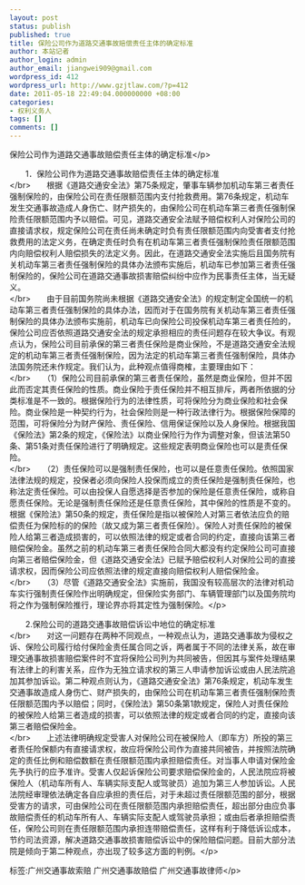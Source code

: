 ```yaml
---
layout: post
status: publish
published: true
title: 保险公司作为道路交通事故赔偿责任主体的确定标准
author: 本站记者
author_login: admin
author_email: jiangwei909@gmail.com
wordpress_id: 412
wordpress_url: http://www.gzjtlaw.com/?p=412
date: 2011-05-18 22:49:04.000000000 +08:00
categories:
- 权利义务人
tags: []
comments: []
---
```

<p>保险公司作为道路交通事故赔偿责任主体的确定标准<&#47;p><p>　　1．保险公司作为道路交通事故赔偿责任主体的确定标准<br><&#47;br>　　根据《道路交通安全法》第75条规定，肇事车辆参加机动车第三者责任强制保险的，由保险公司在责任限额范围内支付抢救费用。第76条规定，机动车发生交通事故造成人身伤亡、财产损失的，由保险公司在机动车第三者责任强制保险责任限额范围内予以赔偿。可见，道路交通安全法赋予赔偿权利人对保险公司的直接请求权，规定保险公司在责任尚未确定时负有责任限额范围内向受害者支付抢救费用的法定义务，在确定责任时负有在机动车第三者责任强制保险责任限额范围内向赔偿权利人赔偿损失的法定义务。因此，在道路交通安全法实施后且国务院有关机动车第三者责任强制保险的具体办法颁布实施后，机动车已参加第三者责任强制保险的，保险公司在道路交通事故损害赔偿纠纷中应作为民事责任主体，当无疑义。<br><&#47;br>　　由于目前国务院尚未根据《道路交通安全法》的规定制定全国统一的机动车第三者责任强制保险的具体办法，因而对于在国务院有关机动车第三者责任强制保险的具体办法颁布实施前，机动车已向保险公司投保机动车第三者责任险的，保险公司应否依照道路交通安全法的规定承担相应的责任问题存在较大争议。有观点认为，保险公司目前承保的第三者责任保险是商业保险，不是道路交通安全法规定的机动车第三者责任强制保险，因为法定的机动车第三者责任强制保险，具体办法国务院还未作规定。我们认为，此种观点值得商榷，主要理由如下：<br><&#47;br>　　（1）保险公司目前承保的第三者责任保险，虽然是商业保险，但并不因此而否定其责任保险的性质。商业保险于责任保险并不相互排斥，两者所依据的分类标准是不一致的。根据保险行为的法律性质，可将保险分为商业保险和社会保险。商业保险是一种契约行为，社会保险则是一种行政法律行为。根据保险保障的范围，可将保险分为财产保险、责任保险、信用保证保险以及人身保险。根据我国《保险法》第2条的规定，《保险法》以商业保险行为作为调整对象，但该法第50条、第51条对责任保险进行了明确规定。这些规定表明商业保险也可以是责任保险。<br><&#47;br>　　（2）责任保险可以是强制责任保险，也可以是任意责任保险。依照国家法律法规的规定，投保者必须向保险人投保而成立的责任保险是强制责任保险，也称法定责任保险。可以由投保人自愿选择是否参加的保险是任意责任保险，或称自愿责任保险。无论是强制责任保险还是任意责任保险，其中保险的性质是不变的。根据《保险法》第50条的规定，责任保险是指以被保险人对第三者依法应负的赔偿责任为保险标的的保险（故又成为第三者责任保险）。保险人对责任保险的被保险人给第三者造成损害的，可以依照法律的规定或者合同的约定，直接向该第三者赔偿保险金。虽然之前的机动车第三者责任保险合同大都没有约定保险公司可直接向第三者赔偿保险金，但《道路交通安全法》已赋予赔偿权利人对保险公司的直接请求权，因而保险公司应依照法律的规定直接向赔偿权利人赔偿保险金。<br><&#47;br>　　（3）尽管《道路交通安全法》实施前，我国没有较高层次的法律对机动车实行强制责任保险作出明确规定，但保险实务部门、车辆管理部门以及国务院均将之作为强制保险推行，理论界亦将其定性为强制保险。<&#47;p><p>　　2.保险公司的道路交通事故赔偿诉讼中地位的确定标准<br><&#47;br>　　对这一问题存在两种不同观点，一种观点认为，道路交通事故为侵权之诉、保险公司履行给付保险金责任属合同之诉，两者属于不同的法律关系，故在审理交通事故损害赔偿案件时不宜将保险公司列为共同被告，但因其与案件处理结果有法律上的利害关系，应作为无独立请求权的第三人申请参加诉讼或由人民法院追加其参加诉讼。第二种观点则认为，《道路交通安全法》第76条规定，机动车发生交通事故造成人身伤亡、财产损失的，由保险公司在机动车第三者责任强制保险责任限额范围内予以赔偿；同时，《保险法》第50条第1款规定，保险人对责任保险的被保险人给第三者造成的损害，可以依照法律的规定或者合同的约定，直接向该第三者赔偿保险金。<br><&#47;br>　　上述法律明确规定受害人对保险公司在被保险人（即车方）所投的第三者责任险保额内有直接请求权，故应将保险公司作为直接共同被告，并按照法院确定的责任比例和赔偿数额在责任限额范围内承担赔偿责任。对当事人申请对保险金先予执行的应予准许。受害人仅起诉保险公司要求赔偿保险金的，人民法院应将被保险人（机动车所有人、车辆实际支配人或驾驶员）追加为第三人参加诉讼。人民法院经审理依法确定各自应承担的责任后，对于未超过责任限额范围的部分，根据受害方的请求，可由保险公司在责任限额范围内承担赔偿责任，超出部分由应负事故赔偿责任的机动车所有人、车辆实际支配人或驾驶员承担；或由后者承担赔偿责任，保险公司则在责任限额范围内承担连带赔偿责任，这样有利于降低诉讼成本，节约司法资源，解决道路交通事故损害赔偿诉讼中的保险赔偿问题。目前大部分法院是倾向于第二种观点，亦出现了较多这方面的判例。<&#47;p><br&#47;><p>标签:广州交通事故索赔 广州交通事故赔偿 广州交通事故律师<&#47;p>
